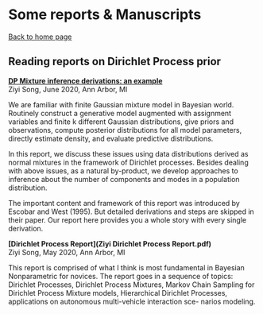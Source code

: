 <h1>Some reports & Manuscripts</h1>

[Back to home page](README.md)

## Reading reports on Dirichlet Process prior

**[DP Mixture inference derivations: an example]()**\
Ziyi Song, June 2020, Ann Arbor, MI

We are familiar with finite Gaussian mixture model in Bayesian world. Routinely construct a generative model augmented with assignment variables and finite k different Gaussian distributions, give priors and observations, compute posterior distributions for all model parameters, directly estimate density, and evaluate predictive distributions.

In this report, we discuss these issues using data distributions derived as normal mixtures in the framework of Dirichlet processes. Besides dealing with above issues, as a natural by-product, we develop approaches to inference about the number of components and modes in a population distribution.

The important content and framework of this report was introduced by Escobar and West (1995). But detailed derivations and steps are skipped in their paper. Our report here provides you a whole story with every single derivation.

**[Dirichlet Process Report](Ziyi Dirichlet Process Report.pdf)**\
Ziyi Song, May 2020, Ann Arbor, MI
               
This report is comprised of what I think is most fundamental in Bayesian Nonparametric for novices. The report goes in a sequence of topics: Dirichlet Processes, Dirichlet Process Mixtures, Markov Chain Sampling for Dirichlet Process Mixture models, Hierarchical Dirichlet Processes, applications on autonomous multi-vehicle interaction sce- narios modeling.

